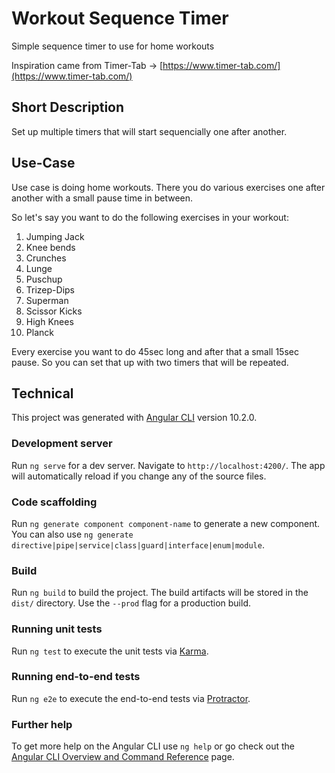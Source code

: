 # Workout Sequence Timer
Simple sequence timer to use for home workouts

Inspiration came from Timer-Tab -> [https://www.timer-tab.com/](https://www.timer-tab.com/)

## Short Description
Set up multiple timers that will start sequencially one after another.

## Use-Case
Use case is doing home workouts. There you do various exercises one after another with a small pause time in between.

So let's say you want to do the following exercises in your workout:
1) Jumping Jack
2) Knee bends
3) Crunches
4) Lunge
5) Puschup
6) Trizep-Dips
7) Superman
8) Scissor Kicks
9) High Knees
10) Planck

Every exercise you want to do 45sec long and after that a small 15sec pause. So you can set that up with two timers that will be repeated.

## Technical
This project was generated with [Angular CLI](https://github.com/angular/angular-cli) version 10.2.0.

### Development server

Run `ng serve` for a dev server. Navigate to `http://localhost:4200/`. The app will automatically reload if you change any of the source files.

### Code scaffolding

Run `ng generate component component-name` to generate a new component. You can also use `ng generate directive|pipe|service|class|guard|interface|enum|module`.

### Build

Run `ng build` to build the project. The build artifacts will be stored in the `dist/` directory. Use the `--prod` flag for a production build.

### Running unit tests

Run `ng test` to execute the unit tests via [Karma](https://karma-runner.github.io).

### Running end-to-end tests

Run `ng e2e` to execute the end-to-end tests via [Protractor](http://www.protractortest.org/).

### Further help

To get more help on the Angular CLI use `ng help` or go check out the [Angular CLI Overview and Command Reference](https://angular.io/cli) page.
